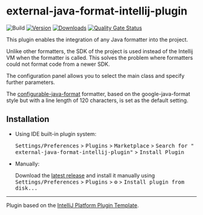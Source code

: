 # external-java-format-intellij-plugin

![Build](https://github.com/MrDolch/external-java-format-intellij-plugin/workflows/Build/badge.svg)
[![Version](https://img.shields.io/jetbrains/plugin/v/23827.svg)](https://plugins.jetbrains.com/plugin/23827)
[![Downloads](https://img.shields.io/jetbrains/plugin/d/23827.svg)](https://plugins.jetbrains.com/plugin/23827)
[![Quality Gate Status](https://sonarcloud.io/api/project_badges/measure?project=MrDolch_external-java-formatter-intellij-plugin&metric=alert_status)](https://sonarcloud.io/summary/new_code?id=MrDolch_external-java-formatter-intellij-plugin)

<!-- Plugin description -->
<p>This plugin enables the integration of any Java formatter into the project.</p>
<p>Unlike other formatters, the SDK of the project is used instead of the Intellij VM when the formatter is called.
   This solves the problem where formatters could not format code from a newer SDK.</p>
<p>The configuration panel allows you to select the main class and specify further parameters.</p>
<p>The <a href="https://github.com/MrDolch/configurable-java-format">configurable-java-format</a> formatter, based on
   the google-java-format style but with a line length of 120 characters, is set as the default setting.</p>
<!-- Plugin description end -->

## Installation

- Using IDE built-in plugin system:

  <kbd>Settings/Preferences</kbd> > <kbd>Plugins</kbd> > <kbd>Marketplace</kbd> > <kbd>Search for "
  external-java-format-intellij-plugin"</kbd> >
  <kbd>Install Plugin</kbd>

- Manually:

  Download the [latest release](https://github.com/MrDolch/external-java-format-intellij-plugin/releases/latest) and
  install it manually using
  <kbd>Settings/Preferences</kbd> > <kbd>Plugins</kbd> > <kbd>⚙️</kbd> > <kbd>Install plugin from disk...</kbd>

---
Plugin based on the [IntelliJ Platform Plugin Template][template].

[template]: https://github.com/JetBrains/intellij-platform-plugin-template